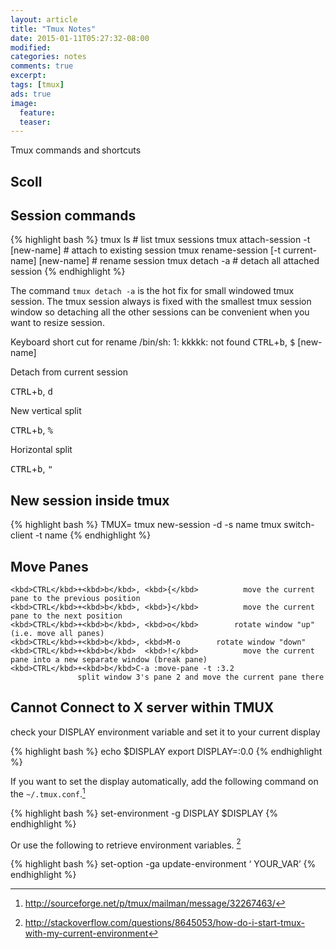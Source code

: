 ```yaml
---
layout: article
title: "Tmux Notes"
date: 2015-01-11T05:27:32-08:00
modified:
categories: notes
comments: true
excerpt:
tags: [tmux]
ads: true
image:
  feature:
  teaser:
---
```


Tmux  commands and shortcuts

## Scoll


## Session commands

{% highlight bash %}
tmux ls # list tmux sessions
tmux attach-session -t [new-name] # attach to existing session
tmux rename-session [-t current-name] [new-name] # rename session
tmux detach -a # detach all attached session
{% endhighlight %}

The command `tmux detach -a` is the hot fix for small windowed tmux session. The tmux session always is fixed with the smallest tmux session window so detaching all the other sessions can be convenient when you want to resize session.

Keyboard short cut for rename
/bin/sh: 1: kkkkk: not found
<kbd>CTRL</kbd>+<kbd>b</kbd>, <kbd>$</kbd> [new-name]

Detach from current session

<kbd>CTRL</kbd>+<kbd>b</kbd>, <kbd>d</kbd>

New vertical split

<kbd>CTRL</kbd>+<kbd>b</kbd>, <kbd>%</kbd>

Horizontal split

<kbd>CTRL</kbd>+<kbd>b</kbd>, <kbd>"</kbd>


## New session inside tmux

{% highlight bash %}
TMUX= tmux new-session -d -s name
tmux switch-client -t name
{% endhighlight %}

## Move Panes

    <kbd>CTRL</kbd>+<kbd>b</kbd>, <kbd>{</kbd>          move the current pane to the previous position
    <kbd>CTRL</kbd>+<kbd>b</kbd>, <kbd>}</kbd>          move the current pane to the next position
    <kbd>CTRL</kbd>+<kbd>b</kbd>, <kbd>o</kbd>        rotate window "up" (i.e. move all panes)
    <kbd>CTRL</kbd>+<kbd>b</kbd>, <kbd>M-o        rotate window "down"
    <kbd>CTRL</kbd>+<kbd>b</kbd>  <kbd>!</kbd>          move the current pane into a new separate window (break pane)
    <kbd>CTRL</kbd>+<kbd>b</kbd>C-a :move-pane -t :3.2
                   split window 3's pane 2 and move the current pane there

## Cannot Connect to X server within TMUX

check your DISPLAY environment variable and set it to your current display

{% highlight bash %}
echo $DISPLAY
export DISPLAY=:0.0
{% endhighlight %}

If you want to set the display automatically, add the following command on the `~/.tmux.conf`.[^1]

{% highlight bash %}
set-environment -g DISPLAY $DISPLAY
{% endhighlight %}

Or use the following to retrieve environment variables. [^2]

{% highlight bash %}
set-option -ga update-environment ‘ YOUR_VAR’
{% endhighlight %}

[^1]: http://sourceforge.net/p/tmux/mailman/message/32267463/
[^2]: http://stackoverflow.com/questions/8645053/how-do-i-start-tmux-with-my-current-environment
